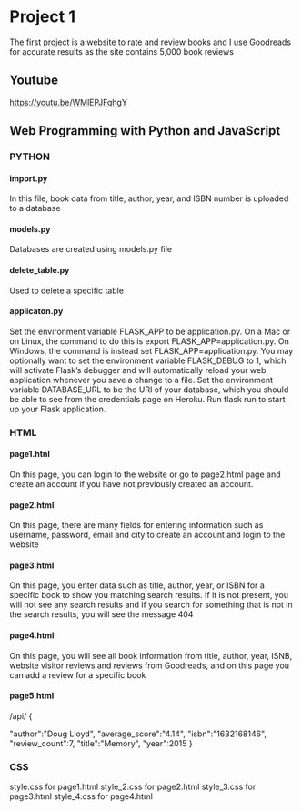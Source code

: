 # Project 1

The first project is a website to rate and review books and I use Goodreads for accurate results as the site contains 5,000 book reviews

## Youtube
https://youtu.be/WMlEPJFqhgY

## Web Programming with Python and JavaScript
### PYTHON
#### import.py
In this file, book data from title, author, year, and ISBN number is uploaded to a database

#### models.py
Databases are created using models.py file

#### delete_table.py
Used to delete a specific table

#### applicaton.py
Set the environment variable FLASK_APP to be application.py. On a Mac or on Linux, the command to do this is export FLASK_APP=application.py. On Windows, the command is instead set FLASK_APP=application.py. You may optionally want to set the environment variable FLASK_DEBUG to 1, which will activate Flask’s debugger and will automatically reload your web application whenever you save a change to a file.
Set the environment variable DATABASE_URL to be the URI of your database, which you should be able to see from the credentials page on Heroku.
Run flask run to start up your Flask application.

### HTML
#### page1.htnl
On this page, you can login to the website or go to page2.html page and create an account if you have not previously created an account.

#### page2.html
On this page, there are many fields for entering information such as username, password, email and city to create an account and login to the website

#### page3.html
On this page, you enter data such as title, author, year, or ISBN for a specific book to show you matching search results. If it is not present, you will not see any search results and if you search for something that is not in the search results, you will see the message 404

#### page4.html
On this page, you will see all book information from title, author, year, ISNB, website visitor reviews and reviews from Goodreads, and on this page you can add a review for a specific book

#### page5.html
/api/<ISBN>
{

"author":"Doug Lloyd",
"average_score":"4.14",
"isbn":"1632168146",
"review_count":7,
"title":"Memory",
"year":2015
}

### CSS
style.css for page1.html
style_2.css for page2.html
style_3.css for page3.html
style_4.css for page4.html